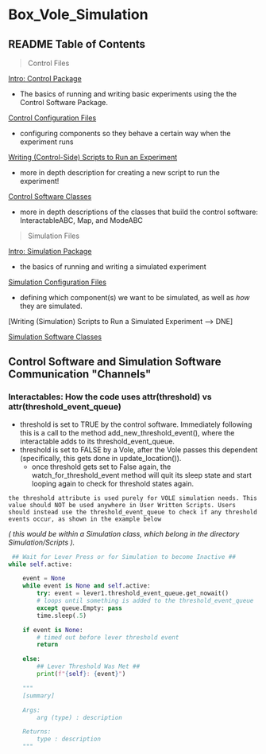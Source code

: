 
# Box_Vole_Simulation

## README Table of Contents ##

> Control Files

[Intro: Control Package](Control/README.md)
    
- The basics of running and writing basic experiments using the the Control Software Package. 

[Control Configuration Files](Control/Configurations/README.md)

- configuring components so they behave a certain way when the experiment runs

[Writing (Control-Side) Scripts to Run an Experiment](Control/Scripts/README.md)

- more in depth description for creating a new script to run the experiment!

[Control Software Classes](Control/Classes/README.md)

- more in depth descriptions of the classes that build the control software: InteractableABC, Map, and ModeABC

> Simulation Files 

[Intro: Simulation Package](Simulation/README.md) 

- the basics of running and writing a simulated experiment 

[Simulation Configuration Files](Simulation/Configurations/README.md)

- defining which component(s) we want to be simulated, as well as *how* they are simulated. 

[Writing (Simulation) Scripts to Run a Simulated Experiment --> DNE]

[Simulation Software Classes](Simulation/Classes/README.md)



## Control Software and Simulation Software Communication "Channels"

### Interactables: How the code uses attr(threshold) vs attr(threshold_event_queue)


- threshold is set to TRUE by the control software. Immediately following this is a call to the method add_new_threshold_event(), where the interactable adds to its threshold_event_queue. 
- threshold is set to FALSE by a Vole, after the Vole passes this dependent (specifically, this gets done in update_location()). 
    - once threshold gets set to False again, the watch_for_threshold_event method will quit its sleep state and start looping again to check for threshold states again.

~~~
the threshold attribute is used purely for VOLE simulation needs. This value should NOT be used anywhere in User Written Scripts. Users should instead use the threshold_event_queue to check if any threshold events occur, as shown in the example below 
~~~
*( this would be within a Simulation class, which belong in the directory Simulation/Scripts ).*


~~~python
 ## Wait for Lever Press or for Simulation to become Inactive ##
while self.active: 

    event = None 
    while event is None and self.active: 
        try: event = lever1.threshold_event_queue.get_nowait() 
        # loops until something is added to the threshold_event_queue
        except queue.Empty: pass 
        time.sleep(.5)

    if event is None:  
        # timed out before lever threshold event
        return 

    else: 
        ## Lever Threshold Was Met ## 
        print(f"{self}: {event}")  


~~~

~~~python
    """        
    [summary] 

    Args:         
        arg (type) : description

    Returns:
        type : description
    """
~~~
